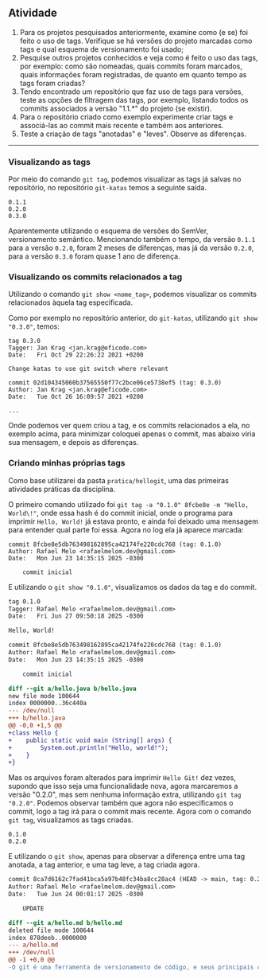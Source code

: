## Atividade

1. Para os projetos pesquisados anteriormente, examine como (e se) foi feito o uso de tags. Verifique se há versões do projeto marcadas como tags e qual esquema de versionamento foi usado;
2. Pesquise outros projetos conhecidos e veja como é feito o uso das tags, por exemplo: como são nomeadas, quais commits foram marcados, quais informações foram registradas, de quanto em quanto tempo as tags foram criadas?
3. Tendo encontrado um repositório que faz uso de tags para versões, teste as opções de filtragem das tags, por exemplo, listando todos os commits associados a versão "1.1.*" do projeto (se existir).
4. Para o repositório criado como exemplo experimente criar tags e associá-las ao commit mais recente e também aos anteriores.
5. Teste a criação de tags "anotadas" e "leves". Observe as diferenças.

---
### Visualizando as tags

Por meio do comando `git tag`, podemos visualizar as tags já salvas no repositório, no repositório `git-katas` temos a seguinte saída. 

```
0.1.1
0.2.0
0.3.0
```

Aparentemente utilizando o esquema de versões do SemVer, versionamento semântico. Mencionando também o tempo, da versão `0.1.1` para a versão `0.2.0`, foram 2 meses de diferenças, mas já da versão `0.2.0`, para a versão `0.3.0` foram quase 1 ano de diferença.

### Visualizando os commits relacionados a tag

Utilizando o comando `git show <nome_tag>`, podemos visualizar os commits relacionados àquela tag especificada.

Como por exemplo no repositório anterior, do `git-katas`, utilizando `git show "0.3.0"`, temos:

```
tag 0.3.0
Tagger: Jan Krag <jan.krag@eficode.com>
Date:   Fri Oct 29 22:26:22 2021 +0200

Change katas to use git switch where relevant

commit 02d104345060b37565550f77c2bce06ce5738ef5 (tag: 0.3.0)
Author: Jan Krag <jan.krag@eficode.com>
Date:   Tue Oct 26 16:09:57 2021 +0200

...
```

Onde podemos ver quem criou a tag, e os commits relacionados a ela, no exemplo acima, para minimizar coloquei apenas o commit, mas abaixo viria sua mensagem, e depois as diferenças.

### Criando minhas próprias tags

Como base utilizarei da pasta `pratica/hellogit`, uma das primeiras atividades práticas da disciplina.

O primeiro comando utilizado foi `git tag -a "0.1.0" 8fcbe8e -m "Hello, World\!"`, onde essa hash é do commit inicial, onde o programa para imprimir `Hello, World!` já estava pronto, e ainda foi deixado uma mensagem para entender qual parte foi essa. Agora no log ela já aparece marcada: 

```
commit 8fcbe8e5db763498162895ca42174fe220cdc768 (tag: 0.1.0)
Author: Rafael Melo <rafaelmelom.dev@gmail.com>
Date:   Mon Jun 23 14:35:15 2025 -0300

    commit inicial
```

E utilizando o `git show "0.1.0"`, visualizamos os dados da tag e do commit.

```diff
tag 0.1.0
Tagger: Rafael Melo <rafaelmelom.dev@gmail.com>
Date:   Fri Jun 27 09:50:18 2025 -0300

Hello, World!

commit 8fcbe8e5db763498162895ca42174fe220cdc768 (tag: 0.1.0)
Author: Rafael Melo <rafaelmelom.dev@gmail.com>
Date:   Mon Jun 23 14:35:15 2025 -0300

    commit inicial

diff --git a/hello.java b/hello.java
new file mode 100644
index 0000000..36c440a
--- /dev/null
+++ b/hello.java
@@ -0,0 +1,5 @@
+class Hello {
+    public static void main (String[] args) {
+        System.out.println("Hello, world!");
+    }
+}
```

Mas os arquivos foram alterados para imprimir `Hello Git!` dez vezes, supondo que isso seja uma funcionalidade nova, agora marcaremos a versão "0.2.0", mas sem nenhuma informação extra, utilizando `git tag "0.2.0"`. Podemos observar também que agora não especificamos o commit, logo a tag irá para o commit mais recente. Agora com o comando `git tag`, visualizamos as tags criadas.

```
0.1.0
0.2.0
```

E utilizando o `git show`, apenas para observar a diferença entre uma tag anotada, a tag anterior, e uma tag leve, a tag criada agora.

```diff
commit 8ca7d6162c7fad41bca5a97b48fc34ba8cc28ac4 (HEAD -> main, tag: 0.2.0)
Author: Rafael Melo <rafaelmelom.dev@gmail.com>
Date:   Tue Jun 24 00:01:17 2025 -0300

    UPDATE

diff --git a/hello.md b/hello.md
deleted file mode 100644
index 878deeb..0000000
--- a/hello.md
+++ /dev/null
@@ -1 +0,0 @@
-O git é uma ferramenta de versionamento de código, e seus principais comandos a serem aprendidos são o git add, git status e git commit.
```